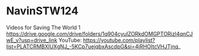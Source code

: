 # NavinSTW124
Videos for Saving The World 1
https://drive.google.com/drive/folders/1q904cyuIZORkdOMGPTORizl4qnCJwE_v?usp=drive_link
YouTube: https://youtube.com/playlist?list=PLATCRMBXlUXgNJ_-5KCp7uejqbxAscdpG&si=4jRHOItcVHJTjnq_
